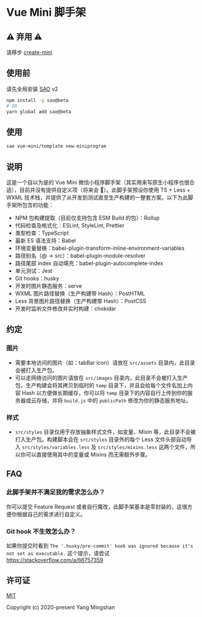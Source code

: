 # Vue Mini 脚手架

## ⚠️ 弃用 ⚠️

请移步 [create-mini](https://github.com/yangmingshan/create-mini)

## 使用前

请先全局安装 [SAO](https://github.com/saojs/sao) v2

```bash
npm install -g sao@beta
# OR
yarn global add sao@beta
```

## 使用

```bash
sao vue-mini/template new-miniprogram
```

## 说明

这是一个自以为是的 Vue Mini 微信小程序脚手架（其实用来写原生小程序也很合适），目前并没有提供自定义项（将来会 🚩）。此脚手架预设你使用 TS + Less + WXML 技术栈，并提供了从开发到测试直至生产构建的一整套方案。以下为此脚手架所包含的功能：

- NPM 包构建提取（目前仅支持包含 ESM Build 的包）：Rollup
- 代码检查及格式化：ESLint, StyleLint, Prettier
- 类型检查：TypeScript
- 最新 ES 语法支持：Babel
- 环境变量替换：babel-plugin-transform-inline-environment-variables
- 路径别名（@ -> src）：babel-plugin-module-resolver
- 路径尾部 index 自动填充：babel-plugin-autocomplete-index
- 单元测试：Jest
- Git hooks：husky
- 开发时图片静态服务：serve
- WXML 图片路径替换（生产构建带 Hash）：PostHTML
- Less 背景图片路径替换（生产构建带 Hash）：PostCSS
- 开发时监听文件修改并实时构建：chokidar

## 约定

### 图片

- 需要本地访问的图片（如：tabBar icon）请放在 `src/assets` 目录内，此目录会被打入生产包。
- 可以走网络访问的图片请放在 `src/images` 目录内，此目录不会被打入生产包，生产构建会将其拷贝到临时的 `temp` 目录下，并且会给每个文件名加上内容 Hash 以方便做长期缓存，你可以将 `temp` 目录下的内容自行上传到你的服务器或云存储，并将 `build.js` 中的 `publicPath` 修改为你的静态服务地址。

### 样式

- `src/styles` 目录仅用于存放抽象样式文件，如变量、Mixin 等，此目录不会被打入生产包。构建脚本会在 `src/styles` 目录外的每个 Less 文件头部自动导入 `src/styles/variables.less` 及 `src/styles/mixins.less` 这两个文件，所以你可以直接使用其中的变量或 Mixins 而无需额外步骤。

## FAQ

### 此脚手架并不满足我的需求怎么办？

你可以提交 Feature Request 或者自行魔改，此脚手架基本是零封装的，这很方便你根据自己的需求进行自定义。

### Git hook 不生效怎么办？

如果你提交时看到 `The '.husky/pre-commit' hook was ignored because it's not set as executable.` 这个提示，请尝试 https://stackoverflow.com/a/66757359

## 许可证

[MIT](https://opensource.org/licenses/MIT)

Copyright (c) 2020-present Yang Mingshan
